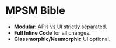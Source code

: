 # MPSM Bible

- **Modular**: APIs vs UI strictly separated.
- **Full Inline Code** for all changes.
- **Glassmorphic/Neumorphic** UI optional.
